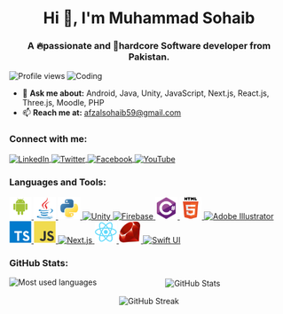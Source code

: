 <h1 align="center">Hi 👋, I'm Muhammad Sohaib</h1>
<h3 align="center">A 🔥passionate and 💪hardcore Software developer from Pakistan.</h3>
<img align="right" width="400" src="https://i.pinimg.com/originals/e4/26/70/e426702edf874b181aced1e2fa5c6cde.gif" alt="Coding">

<p align="left">
  <img src="https://komarev.com/ghpvc/?username=msohaib-maker&label=Profile%20views&color=0e75b6&style=flat" alt="Profile views" />
</p>

- 💬 **Ask me about:** Android, Java, Unity, JavaScript, Next.js, React.js, Three.js, Moodle, PHP
- 📫 **Reach me at:** [afzalsohaib59@gmail.com](mailto:afzalsohaib59@gmail.com)

<h3 align="left">Connect with me:</h3>
<p align="left">
  <a href="https://linkedin.com/in/sohaib-amir-8bba7a230/" target="blank">
    <img align="center" src="https://raw.githubusercontent.com/rahuldkjain/github-profile-readme-generator/master/src/images/icons/Social/linked-in-alt.svg" alt="LinkedIn" height="30" width="40" />
  </a>
  <a href="https://x.com/Sohaib844590610" target="blank">
    <img align="center" src="https://upload.wikimedia.org/wikipedia/commons/thumb/6/6f/Logo_of_Twitter.svg/1280px-Logo_of_Twitter.svg.png" alt="Twitter" height="30" width="40" />
  </a>
  <a href="https://www.facebook.com/sohaib.amir.946" target="blank">
    <img align="center" src="https://upload.wikimedia.org/wikipedia/commons/5/51/Facebook_f_logo_%282019%29.svg" alt="Facebook" height="30" width="40" />
  </a>
  <a href="https://www.youtube.com/@GameXRants22" target="blank">
    <img align="center" src="https://upload.wikimedia.org/wikipedia/commons/4/42/YouTube_icon_%282013-2017%29.png" alt="YouTube" height="30" width="40" />
  </a>
</p>

<h3 align="left">Languages and Tools:</h3>
<p align="left">
  <!-- Existing tools and languages -->
  <a href="https://developer.android.com" target="_blank" rel="noreferrer">
    <img src="https://raw.githubusercontent.com/devicons/devicon/master/icons/android/android-original-wordmark.svg" alt="Android" width="40" height="40" />
  </a>
  <a href="https://www.java.com" target="_blank" rel="noreferrer">
    <img src="https://raw.githubusercontent.com/devicons/devicon/master/icons/java/java-original.svg" alt="Java" width="40" height="40" />
  </a>
  <a href="https://www.python.org" target="_blank" rel="noreferrer">
    <img src="https://raw.githubusercontent.com/devicons/devicon/master/icons/python/python-original.svg" alt="Python" width="40" height="40" />
  </a>
  <a href="https://unity.com/" target="_blank" rel="noreferrer">
    <img src="https://www.vectorlogo.zone/logos/unity3d/unity3d-icon.svg" alt="Unity" width="40" height="40" />
  </a>
  <a href="https://firebase.google.com/" target="_blank" rel="noreferrer">
    <img src="https://www.vectorlogo.zone/logos/firebase/firebase-icon.svg" alt="Firebase" width="40" height="40" />
  </a>
  <a href="https://www.w3schools.com/cs/" target="_blank" rel="noreferrer">
    <img src="https://raw.githubusercontent.com/devicons/devicon/master/icons/csharp/csharp-original.svg" alt="C#" width="40" height="40" />
  </a>
  <a href="https://www.w3.org/html/" target="_blank" rel="noreferrer">
    <img src="https://raw.githubusercontent.com/devicons/devicon/master/icons/html5/html5-original-wordmark.svg" alt="HTML5" width="40" height="40" />
  </a>
  <a href="https://www.adobe.com/in/products/illustrator.html" target="_blank" rel="noreferrer">
    <img src="https://www.vectorlogo.zone/logos/adobe_illustrator/adobe_illustrator-icon.svg" alt="Adobe Illustrator" width="40" height="40" />
  </a>
  <!-- New tools and languages -->
  <a href="https://www.typescriptlang.org/" target="_blank" rel="noreferrer">
    <img src="https://raw.githubusercontent.com/devicons/devicon/master/icons/typescript/typescript-original.svg" alt="TypeScript" width="40" height="40" />
  </a>
  <a href="https://developer.mozilla.org/en-US/docs/Web/JavaScript" target="_blank" rel="noreferrer">
    <img src="https://raw.githubusercontent.com/devicons/devicon/master/icons/javascript/javascript-original.svg" alt="JavaScript" width="40" height="40" />
  </a>
  <a href="https://nextjs.org/" target="_blank" rel="noreferrer">
    <img src="https://www.google.com/url?sa=i&url=https%3A%2F%2Ficonduck.com%2Ficons%2F20535%2Fnextjs&psig=AOvVaw2PeU2sTBmwnGCzt5r9D3ua&ust=1731452705672000&source=images&cd=vfe&opi=89978449&ved=0CBQQjRxqFwoTCIjew4-y1YkDFQAAAAAdAAAAABAR" alt="Next.js" width="40" height="40" />
  </a>
  <a href="https://reactjs.org/" target="_blank" rel="noreferrer">
    <img src="https://raw.githubusercontent.com/devicons/devicon/master/icons/react/react-original.svg" alt="React" width="40" height="40" />
  </a>
  <a href="https://www.ruby-lang.org/" target="_blank" rel="noreferrer">
    <img src="https://raw.githubusercontent.com/devicons/devicon/master/icons/ruby/ruby-original.svg" alt="Ruby" width="40" height="40" />
  </a>
  <a href="https://developer.apple.com/xcode/swiftui/" target="_blank" rel="noreferrer">
    <img src="https://upload.wikimedia.org/wikipedia/commons/9/9d/Swift_logo.svg" alt="Swift UI" width="40" height="40" />
  </a>
</p>

<h3 align="left">GitHub Stats:</h3>
<p align="left">
  <img align="left" src="https://github-readme-stats.vercel.app/api/top-langs?username=msohaib-maker&show_icons=true&locale=en&layout=compact&theme=dark" alt="Most used languages" />
</p>
<p align="center">
  <img align="center" src="https://github-readme-stats.vercel.app/api?username=msohaib-maker&show_icons=true&locale=en&theme=dark" alt="GitHub Stats" />
</p>
<p align="center">
  <img align="center" src="https://github-readme-streak-stats.herokuapp.com/?user=msohaib-maker&theme=dark" alt="GitHub Streak" />
</p>
